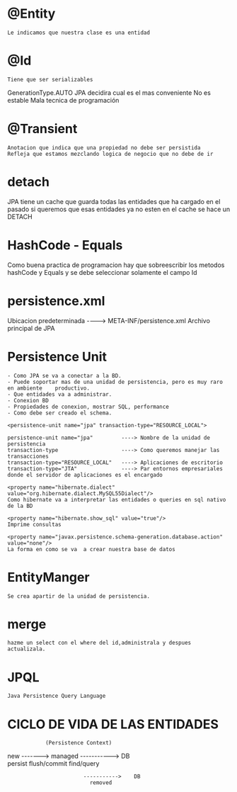 # @Entity
    Le indicamos que nuestra clase es una entidad

# @Id 
    Tiene que ser serializables

GenerationType.AUTO
    JPA decidira cual es el mas conveniente
    No es estable
    Mala tecnica de programación


# @Transient
    Anotacion que indica que una propiedad no debe ser persistida
    Refleja que estamos mezclando logica de negocio que no debe de ir

# detach
JPA tiene un cache que guarda todas las entidades que ha cargado en el pasado
si queremos que esas entidades ya no esten en el cache se hace un DETACH


# HashCode - Equals
Como buena practica de programacion hay que sobreescribir los metodos hashCode y Equals y se debe seleccionar solamente el campo Id


# persistence.xml

Ubicacion predeterminada ----> META-INF/persistence.xml
Archivo principal de JPA


# Persistence Unit
    - Como JPA se va a conectar a la BD.
    - Puede soportar mas de una unidad de persistencia, pero es muy raro en ambiente    productivo.
    - Que entidades va a administrar.
    - Conexion BD
    - Propiedades de conexion, mostrar SQL, performance
    - Como debe ser creado el schema.

    <persistence-unit name="jpa" transaction-type="RESOURCE_LOCAL">
    
    persistence-unit name="jpa"         ----> Nombre de la unidad de persistencia
    transaction-type                    ----> Como queremos manejar las transacciones
    transaction-type="RESOURCE_LOCAL"   ----> Aplicaciones de escritorio
    transaction-type="JTA"              ----> Par entornos empresariales donde el servidor de aplicaciones es el encargado

    <property name="hibernate.dialect" value="org.hibernate.dialect.MySQL55Dialect"/>
    Como hibernate va a interpretar las entidades o queries en sql nativo de la BD

    <property name="hibernate.show_sql" value="true"/>
    Imprime consultas

    <property name="javax.persistence.schema-generation.database.action" value="none"/>
    La forma en como se va  a crear nuestra base de datos
    

# EntityManger
    Se crea apartir de la unidad de persistencia.

# merge
    hazme un select con el where del id,administrala y despues actualizala.

# JPQL
    Java Persistence Query Language


# CICLO DE VIDA DE LAS ENTIDADES

                (Persistence Context)
new ------->    managed     ----------->    DB  
    persist                 flush/commit
                            find/query


                            ----------->    DB
                              removed

                              

